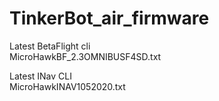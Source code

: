 # TinkerBot_air_firmware

Latest BetaFlight cli  
MicroHawkBF_2.3OMNIBUSF4SD.txt

Latest INav CLI  
MicroHawkINAV1052020.txt
